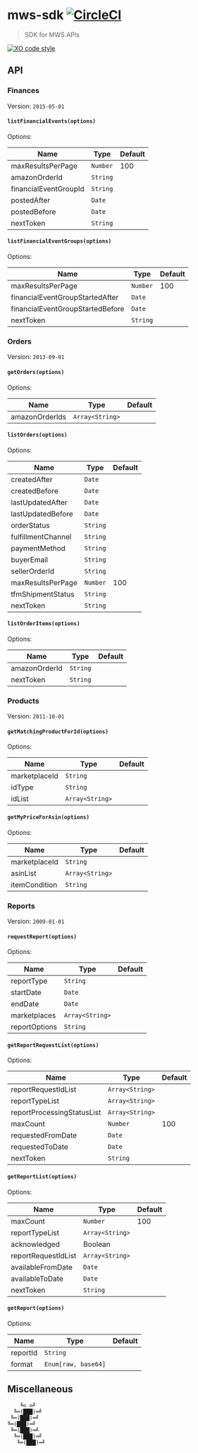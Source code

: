 # mws-sdk [![CircleCI](https://circleci.com/gh/bizon/mws-sdk.svg?style=svg&circle-token=8b71f3bda43c211cd12d978bde3a70170ae4dbce)](https://circleci.com/gh/bizon/mws-sdk)

> SDK for MWS APIs

[![XO code style](https://badgen.net/badge/code%20style/XO/cyan)](https://github.com/xojs/xo)

## API

### Finances

Version: `2015-05-01`

#### `listFinancialEvents(options)`

Options:

Name | Type | Default
-----|------|--------
maxResultsPerPage | `Number` | 100
amazonOrderId | `String` |
financialEventGroupId | `String` |
postedAfter | `Date` |
postedBefore | `Date` |
nextToken | `String` |

#### `listFinancialEventGroups(options)`

Options:

Name | Type | Default
-----|------|--------
maxResultsPerPage | `Number` | 100
financialEventGroupStartedAfter | `Date` |
financialEventGroupStartedBefore | `Date` |
nextToken | `String` |

### Orders

Version: `2013-09-01`

#### `getOrders(options)`

Options:

Name | Type | Default
-----|------|--------
amazonOrderIds | `Array<String>` |

#### `listOrders(options)`

Options:

Name | Type | Default
-----|------|--------
createdAfter | `Date` |
createdBefore | `Date` |
lastUpdatedAfter | `Date` |
lastUpdatedBefore | `Date` |
orderStatus | `String` |
fulfillmentChannel | `String` |
paymentMethod | `String` |
buyerEmail | `String` |
sellerOrderId | `String` |
maxResultsPerPage | `Number` | 100
tfmShipmentStatus | `String` |
nextToken | `String` |

#### `listOrderItems(options)`

Options:

Name | Type | Default
-----|------|--------
amazonOrderId | `String` |
nextToken | `String` |

### Products

Version: `2011-10-01`

#### `getMatchingProductForId(options)`

Options:

Name | Type | Default
-----|------|--------
marketplaceId | `String` |
idType | `String` |
idList | `Array<String>` |

#### `getMyPriceForAsin(options)`

Options:

Name | Type | Default
-----|------|--------
marketplaceId | `String` |
asinList | `Array<String>` |
itemCondition | `String` |

### Reports

Version: `2009-01-01`

#### `requestReport(options)`

Options:

Name | Type | Default
-----|------|--------
reportType | `String` |
startDate | `Date` |
endDate | `Date` |
marketplaces | `Array<String>` |
reportOptions | `String` |

#### `getReportRequestList(options)`

Options:

Name | Type | Default
-----|------|--------
reportRequestIdList | `Array<String>` |
reportTypeList | `Array<String>` |
reportProcessingStatusList | `Array<String>` |
maxCount | `Number` | 100
requestedFromDate | `Date` |
requestedToDate | `Date` |
nextToken | `String` |

#### `getReportList(options)`

Options:

Name | Type | Default
-----|------|--------
maxCount | `Number` | 100
reportTypeList | `Array<String>` |
acknowledged | Boolean
reportRequestIdList | `Array<String>` |
availableFromDate | `Date` |
availableToDate | `Date` |
nextToken | `String` |

#### `getReport(options)`

Options:

Name | Type | Default
-----|------|--------
reportId | `String` |
format | `Enum[raw, base64]`

## Miscellaneous

```
    ╚⊙ ⊙╝
  ╚═(███)═╝
 ╚═(███)═╝
╚═(███)═╝
 ╚═(███)═╝
  ╚═(███)═╝
   ╚═(███)═╝
```
